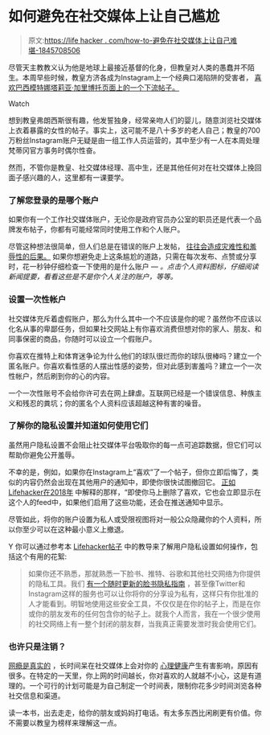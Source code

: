 # 如何避免在社交媒体上让自己尴尬

> 原文:[https://life hacker . com/how-to-避免在社交媒体上让自己难堪-1845708506](https://lifehacker.com/how-to-avoid-embarrassing-yourself-on-social-media-1845708506)

尽管天主教教义认为他是地球上最接近基督的化身，但教皇对人类的愚蠢并不陌生。本周早些时候，教皇方济各成为Instagram上一个经典口渴陷阱的受害者， [喜欢巴西模特娜塔莉亚·加里博托页面上的一个下流帖子。](https://www.nydailynews.com/news/world/ny-vatican-probes-pope-francis-instagram-account-over-racy-photo-like-20201118-sss2fgalwfbbjegpy7llr4zvy4-story.html)

Watch

想到教皇弗朗西斯很有趣，他发誓独身，经常亲吻人们的婴儿，随意浏览社交媒体上衣着暴露的女性的帖子。事实上，这可能不是八十多岁的老人自己；教皇的700万粉丝Instagram账户无疑是由一组工作人员运营的，其中至少有一人在本周处理梵蒂冈官方事务时偶尔性奋。

然而，不管你是教皇、社交媒体经理、高中生，还是其他任何对在社交媒体上挽回面子感兴趣的人，这里都有一课要学。

### 了解您登录的是哪个账户

如果你有一个工作社交媒体账户，无论你是政府官员办公室的职员还是代表一个品牌发布帖子，你都有可能经常同时使用工作和个人账户。

尽管这种想法很简单，但人们总是在错误的账户上发帖， [往往会造成灾难性和羞辱性的后果。](https://www.vox.com/the-goods/2020/11/10/21559458/dean-browning-dan-purdy-byl-holte-patti-labelle-twitter-gay-black-man) 如果你想避免走上这条尴尬的道路，只需在每次发布、点赞或分享时，花一秒钟仔细检查一下使用的是什么账户 — *。点击个人资料图标，仔细阅读新闻提要，看看这些是不是你个人关注的账户，等等。*

### 设置一次性帐户

社交媒体充斥着虚假账户，那么为什么其中一个不应该是你的呢？虽然你不应该以化名从事的卑鄙任务，但如果社交网站上有你喜欢消费但想对你的家人、朋友、和同事保密的商品，你随时可以设立一个假账户。

你喜欢在推特上和体育迷争论为什么他们的球队很烂而你的球队很棒吗？建立一个匿名账户。你喜欢看性感的人摆出性感的姿势，但对此感到害羞吗？建立一个一次性帐户，然后刷到你的心的内容。

一个一次性账号不会给你许可去在网上肆虐。互联网已经是一个错误信息、种族主义和残忍的粪坑；你的匿名个人资料应该超越这种有害的噪音。

### 了解你的隐私设置并知道如何使用它们

虽然用户隐私设置不会阻止社交媒体平台吸取你的每一点可追踪数据，但它们可以帮助你避免公开羞辱。

不幸的是，例如，如果你在Instagram上“喜欢”了一个帖子，但你立即后悔了，类似的内容仍然会出现在其他用户的通知中，即使你很快试图撤回它。 [正如Lifehacker在2018年](https://lifehacker.com/how-to-hide-your-accidental-instagram-like-1827683771) 中解释的那样，“即使你马上删除了喜欢，它也会立即显示在这个人的feed中，如果他们启用了这些功能，还会在推送通知中显示。

尽管如此，将你的账户设置为私人或受限视图将对一般公众隐藏你的个人资料，所以你至少可以在这种最小意义上撤退。

Y 你可以通过参考本 [Lifehacker帖子](https://lifehacker.com/how-youre-embarrassing-yourself-online-without-knowing-495859415) 中的教导来了解用户隐私设置如何操作，包括这个有用的花絮:

> 如果你还不熟悉，那就熟悉一下脸书、推特、谷歌和其他社交网络为你提供的隐私工具。我们 [有一个随时更新的脸书隐私指南](https://lifehacker.com/the-always-up-to-date-guide-to-managing-your-facebook-p-5813990) ，甚至像Twitter和Instagram这样的服务也可以让你将你的分享设为私有，这样只有你批准的人才能看到。明智地使用这些安全工具，不仅仅是在你的帖子上，而是在你或你的朋友发布的任何包含你的帖子上。就我个人而言，我在一个很少使用的社交网络上有一整个封闭的朋友群，当我真正需要发泄时我会使用它们。

### 也许只是注销？

[网瘾是真实的](https://lifehacker.com/why-our-brains-get-addicted-to-the-internet-and-how-to-499946974) ，长时间呆在社交媒体上会对你的 [心理健康](https://www.independent.co.uk/life-style/health-and-families/social-media-mental-health-negative-effects-depression-anxiety-addiction-memory-a8307196.html)产生有害影响，原因有很多。在特定的一天里，你上网的时间越长，你对喜欢的人就越不小心，这是有道理的。一个可行的计划可能是为自己制定一个时间表，限制你花多少时间浏览各种社交信息和渠道。

读一本书，出去走走，给你的朋友或妈妈打电话。有太多东西比闲刷更有价值。你不需要以教皇为榜样来理解这一点。